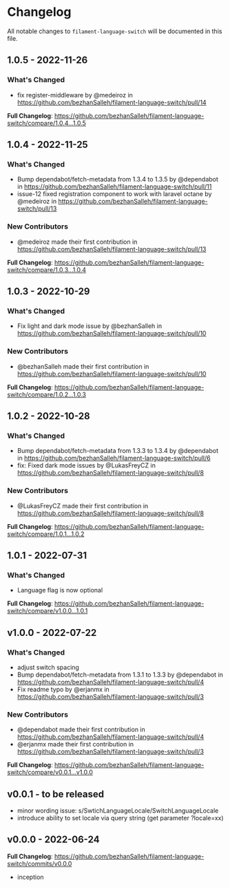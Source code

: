 # Changelog

All notable changes to `filament-language-switch` will be documented in this file.

## 1.0.5 - 2022-11-26

### What's Changed

- fix register-middleware by @medeiroz in https://github.com/bezhanSalleh/filament-language-switch/pull/14

**Full Changelog**: https://github.com/bezhanSalleh/filament-language-switch/compare/1.0.4...1.0.5

## 1.0.4 - 2022-11-25

### What's Changed

- Bump dependabot/fetch-metadata from 1.3.4 to 1.3.5 by @dependabot in https://github.com/bezhanSalleh/filament-language-switch/pull/11
- issue-12 fixed registration component to work with laravel octane by @medeiroz in https://github.com/bezhanSalleh/filament-language-switch/pull/13

### New Contributors

- @medeiroz made their first contribution in https://github.com/bezhanSalleh/filament-language-switch/pull/13

**Full Changelog**: https://github.com/bezhanSalleh/filament-language-switch/compare/1.0.3...1.0.4

## 1.0.3 - 2022-10-29

### What's Changed

- Fix light and dark mode issue by @bezhanSalleh in https://github.com/bezhanSalleh/filament-language-switch/pull/10

### New Contributors

- @bezhanSalleh made their first contribution in https://github.com/bezhanSalleh/filament-language-switch/pull/10

**Full Changelog**: https://github.com/bezhanSalleh/filament-language-switch/compare/1.0.2...1.0.3

## 1.0.2 - 2022-10-28

### What's Changed

- Bump dependabot/fetch-metadata from 1.3.3 to 1.3.4 by @dependabot in https://github.com/bezhanSalleh/filament-language-switch/pull/6
- fix: Fixed dark mode issues by @LukasFreyCZ in https://github.com/bezhanSalleh/filament-language-switch/pull/8

### New Contributors

- @LukasFreyCZ made their first contribution in https://github.com/bezhanSalleh/filament-language-switch/pull/8

**Full Changelog**: https://github.com/bezhanSalleh/filament-language-switch/compare/1.0.1...1.0.2

## 1.0.1 - 2022-07-31

### What's Changed

- Language flag is now optional

**Full Changelog**: https://github.com/bezhanSalleh/filament-language-switch/compare/v1.0.0...1.0.1

## v1.0.0 - 2022-07-22

### What's Changed

- adjust switch spacing
- Bump dependabot/fetch-metadata from 1.3.1 to 1.3.3 by @dependabot in https://github.com/bezhanSalleh/filament-language-switch/pull/4
- Fix readme typo by @erjanmx in https://github.com/bezhanSalleh/filament-language-switch/pull/3

### New Contributors

- @dependabot made their first contribution in https://github.com/bezhanSalleh/filament-language-switch/pull/4
- @erjanmx made their first contribution in https://github.com/bezhanSalleh/filament-language-switch/pull/3

**Full Changelog**: https://github.com/bezhanSalleh/filament-language-switch/compare/v0.0.1...v1.0.0

## v0.0.1 - to be released

- minor wording issue: s/SwtichLanguageLocale/SwitchLanguageLocale
- introduce ability to set locale via query string (get parameter ?locale=xx)

## v0.0.0 - 2022-06-24

**Full Changelog**: https://github.com/bezhanSalleh/filament-language-switch/commits/v0.0.0

- inception
